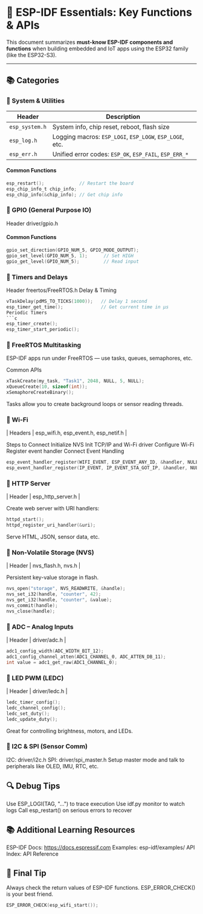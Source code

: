 # 🚀 ESP-IDF Essentials: Key Functions & APIs

This document summarizes **must-know ESP-IDF components and functions** when building embedded and IoT apps using the ESP32 family (like the ESP32-S3).

---

## 📚 Categories

### 🔹 System & Utilities

| Header | Description |
|--------|-------------|
| `esp_system.h` | System info, chip reset, reboot, flash size |
| `esp_log.h` | Logging macros: `ESP_LOGI`, `ESP_LOGW`, `ESP_LOGE`, etc. |
| `esp_err.h` | Unified error codes: `ESP_OK`, `ESP_FAIL`, `ESP_ERR_*` |

#### Common Functions
```c
esp_restart();             // Restart the board
esp_chip_info_t chip_info;
esp_chip_info(&chip_info); // Get chip info
```
### 🔹 GPIO (General Purpose IO)
Header	driver/gpio.h

#### Common Functions
```c
gpio_set_direction(GPIO_NUM_5, GPIO_MODE_OUTPUT);
gpio_set_level(GPIO_NUM_5, 1);      // Set HIGH
gpio_get_level(GPIO_NUM_5);         // Read input
```

### 🔹 Timers and Delays
Header	freertos/FreeRTOS.h
Delay & Timing
```c
vTaskDelay(pdMS_TO_TICKS(1000));   // Delay 1 second
esp_timer_get_time();              // Get current time in µs
Periodic Timers
```c
esp_timer_create();
esp_timer_start_periodic();
```

### 🔹 FreeRTOS Multitasking
ESP-IDF apps run under FreeRTOS — use tasks, queues, semaphores, etc.

Common APIs
```c
xTaskCreate(my_task, "Task1", 2048, NULL, 5, NULL);
xQueueCreate(10, sizeof(int));
xSemaphoreCreateBinary();
```
Tasks allow you to create background loops or sensor reading threads.

### 🔹 Wi-Fi
| Headers | esp_wifi.h, esp_event.h, esp_netif.h |

Steps to Connect
Initialize NVS
Init TCP/IP and Wi-Fi driver
Configure Wi-Fi
Register event handler
Connect
Event Handling
```c
esp_event_handler_register(WIFI_EVENT, ESP_EVENT_ANY_ID, &handler, NULL);
esp_event_handler_register(IP_EVENT, IP_EVENT_STA_GOT_IP, &handler, NULL);
```

### 🔹 HTTP Server
| Header | esp_http_server.h |

Create web server with URI handlers:

```c
httpd_start();
httpd_register_uri_handler(&uri);
```

Serve HTML, JSON, sensor data, etc.

### 🔹 Non-Volatile Storage (NVS)
| Header | nvs_flash.h, nvs.h |

Persistent key-value storage in flash.

```c
nvs_open("storage", NVS_READWRITE, &handle);
nvs_set_i32(handle, "counter", 42);
nvs_get_i32(handle, "counter", &value);
nvs_commit(handle);
nvs_close(handle);
```

### 🔹 ADC – Analog Inputs
| Header | driver/adc.h |

```c
adc1_config_width(ADC_WIDTH_BIT_12);
adc1_config_channel_atten(ADC1_CHANNEL_0, ADC_ATTEN_DB_11);
int value = adc1_get_raw(ADC1_CHANNEL_0);
```

### 🔹 LED PWM (LEDC)
| Header | driver/ledc.h |

```c
ledc_timer_config();
ledc_channel_config();
ledc_set_duty();
ledc_update_duty();
```
Great for controlling brightness, motors, and LEDs.

### 🔹 I2C & SPI (Sensor Comm)
I2C: driver/i2c.h
SPI: driver/spi_master.h
Setup master mode and talk to peripherals like OLED, IMU, RTC, etc.

## 🔍 Debug Tips
Use ESP_LOGI(TAG, "...") to trace execution
Use idf.py monitor to watch logs
Call esp_restart() on serious errors to recover

## 📚 Additional Learning Resources
ESP-IDF Docs: https://docs.espressif.com
Examples: esp-idf/examples/
API Index: API Reference

## 🧠 Final Tip
Always check the return values of ESP-IDF functions. ESP_ERROR_CHECK() is your best friend.
```c
ESP_ERROR_CHECK(esp_wifi_start());
```
